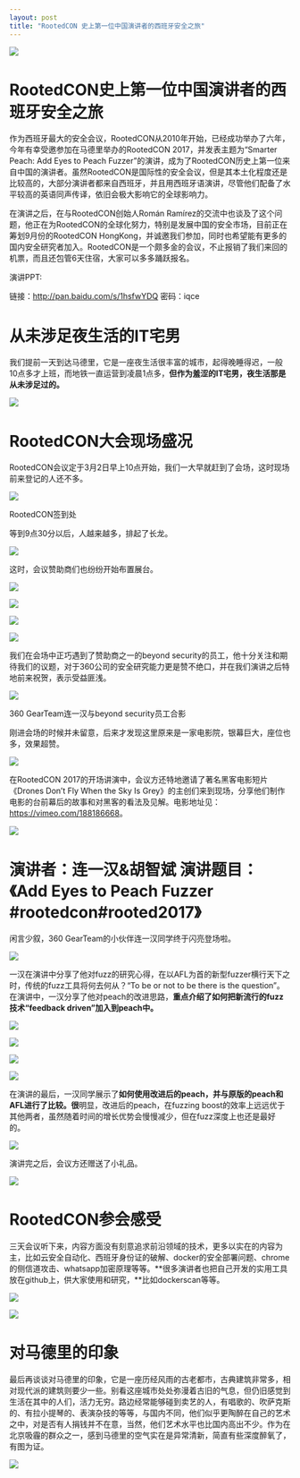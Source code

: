 ```yaml
---
layout: post
title: "RootedCON 史上第一位中国演讲者的西班牙安全之旅"
---
```


![][1]

<!-- more -->

# RootedCON史上第一位中国演讲者的西班牙安全之旅

作为西班牙最大的安全会议，RootedCON从2010年开始，已经成功举办了六年，今年有幸受邀参加在马德里举办的RootedCON 2017，并发表主题为“Smarter Peach: Add Eyes to Peach Fuzzer”的演讲，成为了RootedCON历史上第一位来自中国的演讲者。虽然RootedCON是国际性的安全会议，但是其本土化程度还是比较高的，大部分演讲者都来自西班牙，并且用西班牙语演讲，尽管他们配备了水平较高的英语同声传译，依旧会极大影响它的全球影响力。

在演讲之后，在与RootedCON创始人Román Ramírez的交流中也谈及了这个问题，他正在为RootedCON的全球化努力，特别是发展中国的安全市场，目前正在筹划9月份的RootedCON HongKong，并诚邀我们参加，同时也希望能有更多的国内安全研究者加入。RootedCON是一个颇多金的会议，不止报销了我们来回的机票，而且还包管6天住宿，大家可以多多踊跃报名。

演讲PPT:

链接：<http://pan.baidu.com/s/1hsfwYDQ>   密码：iqce

# 从未涉足夜生活的IT宅男

我们提前一天到达马德里，它是一座夜生活很丰富的城市，起得晚睡得迟，一般10点多才上班，而地铁一直运营到凌晨1点多，**但作为羞涩的IT宅男，夜生活那是从未涉足过的。**

![][2]

# RootedCON大会现场盛况

RootedCON会议定于3月2日早上10点开始，我们一大早就赶到了会场，这时现场前来登记的人还不多。

![][3]

RootedCON签到处

等到9点30分以后，人越来越多，排起了长龙。

![][4]

这时，会议赞助商们也纷纷开始布置展台。

![][5]

![][6]

![][7]

![][8]

我们在会场中正巧遇到了赞助商之一的beyond security的员工，他十分关注和期待我们的议题，对于360公司的安全研究能力更是赞不绝口，并在我们演讲之后特地前来祝贺，表示受益匪浅。

![][9]

360 GearTeam连一汉与beyond security员工合影

刚进会场的时候并未留意，后来才发现这里原来是一家电影院，银幕巨大，座位也多，效果超赞。

![][10]

在RootedCON 2017的开场讲演中，会议方还特地邀请了著名黑客电影短片《Drones Don’t Fly When the Sky Is Grey》的主创们来到现场，分享他们制作电影的台前幕后的故事和对黑客的看法及见解。电影地址见：<https://vimeo.com/188186668>。

![][11]

# 演讲者：连一汉&胡智斌 演讲题目：《Add Eyes to Peach Fuzzer #rootedcon#rooted2017》

闲言少叙，360 GearTeam的小伙伴连一汉同学终于闪亮登场啦。

![][12]

一汉在演讲中分享了他对fuzz的研究心得，在以AFL为首的新型fuzzer横行天下之时，传统的fuzz工具将何去何从？“To be or not to be there is the question”。在演讲中，一汉分享了他对peach的改进思路，**重点介绍了如何把新流行的fuzz技术“feedback driven”加入到peach中。**

![][13]

![][14]

![][15]

![][16]

在演讲的最后，一汉同学展示了**如何使用改进后的peach，并与原版的peach和AFL进行了比较。很**明显，改进后的peach，在fuzzing boost的效率上远远优于其他两者，虽然随着时间的增长优势会慢慢减少，但在fuzz深度上也还是最好的。

![][17]

演讲完之后，会议方还赠送了小礼品。

![][18]

# RootedCON参会感受

三天会议听下来，内容方面没有刻意追求前沿领域的技术，更多以实在的内容为主，比如云安全自动化、西班牙身份证的破解、docker的安全部署问题、chrome的侧信道攻击、whatsapp加密原理等等。**很多演讲者也把自己开发的实用工具放在github上，供大家使用和研究，**比如dockerscan等等。

![][19]

![][20]

# 对马德里的印象

最后再谈谈对马德里的印象，它是一座历经风雨的古老都市，古典建筑非常多，相对现代派的建筑则要少一些。别看这座城市处处弥漫着古旧的气息，但仍旧感觉到生活在其中的人们，活力无穷。路边经常能够碰到卖艺的人，有唱歌的、吹萨克斯的、有拉小提琴的、表演杂技的等等，与国内不同，他们似乎更陶醉在自己的艺术之中，对是否有人捐钱并不在意，当然，他们艺术水平也比国内高出不少。作为在北京吸霾的群众之一，感到马德里的空气实在是异常清新，简直有些深度醉氧了，有图为证。

![][21]

[1]: https://p2.ssl.qhimg.com/t013997c81ad319edd2.jpg
[2]: https://p4.ssl.qhimg.com/t01372f34d8fc93471c.png
[3]: https://p2.ssl.qhimg.com/t01eaea00bd1b358a06.png
[4]: https://p1.ssl.qhimg.com/t01bbd98d601fbdfbe5.png
[5]: https://p5.ssl.qhimg.com/t01a29f4c9b7093af8a.png
[6]: https://p4.ssl.qhimg.com/t01dc6b587c5d576954.png
[7]: https://p4.ssl.qhimg.com/t01d9370f7945a21d25.png
[8]: https://p4.ssl.qhimg.com/t0166a9d7de3fca8ad3.png
[9]: https://p1.ssl.qhimg.com/t0130f1b0e0e84527fb.png
[10]: https://p4.ssl.qhimg.com/t0189ec0e94efa80e5e.png
[11]: https://p4.ssl.qhimg.com/t01c3305e633f7d1c97.png
[12]: https://p1.ssl.qhimg.com/t014c9f6a54b703be49.png
[13]: https://p2.ssl.qhimg.com/t0169c9f188e98c7e55.png
[14]: https://p1.ssl.qhimg.com/t016096c67835587a42.png
[15]: https://p5.ssl.qhimg.com/t01fdc24358557a806c.png
[16]: https://p0.ssl.qhimg.com/t01dfa8465ca19af618.png
[17]: https://p5.ssl.qhimg.com/t0189d9aec9740c36d6.png
[18]: https://p4.ssl.qhimg.com/t013429a3f9e345c28c.png
[19]: https://p2.ssl.qhimg.com/t0153669e8867f93f88.png
[20]: https://p5.ssl.qhimg.com/t01cec441dbc91c542e.png
[21]: https://p0.ssl.qhimg.com/t0113d26dce513f9e6c.png
